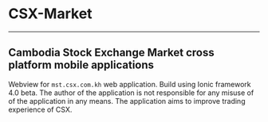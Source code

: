 # CSX-Market
-----------------------------------------------------------------
Cambodia Stock Exchange Market cross platform mobile applications
-----------------------------------------------------------------
Webview for `mst.csx.com.kh` web application. Build using Ionic framework 4.0 beta. The author of the application is not responsible for any misuse of of the application in any means. The application aims to improve trading experience of CSX.
